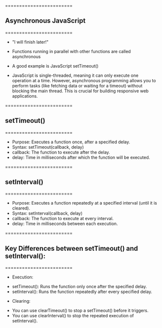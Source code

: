 ========================

## Asynchronous JavaScript

========================

- "I will finish later!"
- Functions running in parallel with other functions are called asynchronous
- A good example is JavaScript setTimeout()

- JavaScript is single-threaded, meaning it can only execute one operation at a time. However, asynchronous programming allows you to perform tasks (like fetching data or waiting for a timeout) without blocking the main thread. This is crucial for building responsive web applications.

========================

## setTimeout()

========================

- Purpose: Executes a function once, after a specified delay.
- Syntax: setTimeout(callback, delay)
- callback: The function to execute after the delay.
- delay: Time in milliseconds after which the function will be executed.

========================

## setInterval()

========================

- Purpose: Executes a function repeatedly at a specified interval (until it is cleared).
- Syntax: setInterval(callback, delay)
- callback: The function to execute at every interval.
- delay: Time in milliseconds between each execution.

========================

## Key Differences between setTimeout() and setInterval():

========================

- Execution:

* setTimeout(): Runs the function only once after the specified delay.
* setInterval(): Runs the function repeatedly after every specified delay.

- Clearing:

* You can use clearTimeout() to stop a setTimeout() before it triggers.
* You can use clearInterval() to stop the repeated execution of setInterval().
